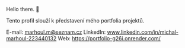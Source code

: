Hello there. 👋

Tento profil slouží k představení mého portfolia projektů.

E-mail: marhoul.m@seznam.cz
LinkedIn: www.linkedin.com/in/michal-marhoul-223440132
Web: https://portfolio-g26i.onrender.com/


